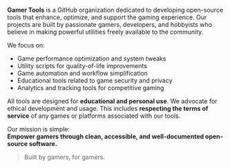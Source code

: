 **Gamer Tools** is a GitHub organization dedicated to developing open-source tools that enhance, optimize, and support the gaming experience. Our projects are built by passionate gamers, developers, and hobbyists who believe in making powerful utilities freely available to the community.

We focus on:

- Game performance optimization and system tweaks
- Utility scripts for quality-of-life improvements
- Game automation and workflow simplification
- Educational tools related to game security and privacy
- Analytics and tracking tools for competitive gaming

All tools are designed for **educational and personal use**. We advocate for ethical development and usage. This includes **respecting the terms of service** of any games or platforms associated with our tools.

Our mission is simple:  
**Empower gamers through clean, accessible, and well-documented open-source software.**

> Built by gamers, for gamers.
